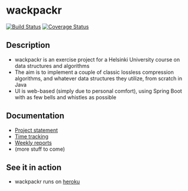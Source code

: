 wackpackr
=========

[![Build Status](https://api.travis-ci.org/jrnn/wackpackr.svg?branch=master)](https://travis-ci.org/jrnn/wackpackr)
[![Coverage Status](https://coveralls.io/repos/github/jrnn/wackpackr/badge.svg?branch=master)](https://coveralls.io/github/jrnn/wackpackr?branch=master)

Description
-----------

- wackpackr is an exercise project for a Helsinki University course on data
  structures and algorithms
- The aim is to implement a couple of classic lossless compression algorithms,
  and whatever data structures they utilize, from scratch in Java
- UI is web-based (simply due to personal comfort), using Spring Boot with as
  few bells and whistles as possible

Documentation
-------------

- [Project statement](https://github.com/jrnn/wackpackr/blob/master/docs/projectstatement.md)
- [Time tracking](https://github.com/jrnn/wackpackr/blob/master/docs/hours.md)
- [Weekly reports](https://github.com/jrnn/wackpackr/blob/master/docs/weeklies.md)
- (more stuff to come)

See it in action
----------------

- wackpackr runs on [heroku](https://wackpackr.herokuapp.com/)
